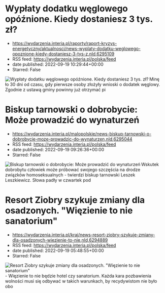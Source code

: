 # Wypłaty dodatku węglowego opóźnione. Kiedy dostaniesz 3 tys. zł?
 - https://wydarzenia.interia.pl/raporty/raport-kryzys-energetyczny/aktualnosci/news-wyplaty-dodatku-weglowego-opoznione-kiedy-dostaniesz-3-tys-z,nId,6295109
 - RSS feed: https://wydarzenia.interia.pl/polska/feed
 - date published: 2022-09-19 10:29:44+00:00
 - Starred: False

<p><a href="https://wydarzenia.interia.pl/raporty/raport-kryzys-energetyczny/aktualnosci/news-wyplaty-dodatku-weglowego-opoznione-kiedy-dostaniesz-3-tys-z,nId,6295109"><img align="left" alt="Wypłaty dodatku węglowego opóźnione. Kiedy dostaniesz 3 tys. zł?" src="https://i.iplsc.com/wyplaty-dodatku-weglowego-opoznione-kiedy-dostaniesz-3-tys-z/000G36RQ51SV1JMH-C321.jpg" /></a>Minęło 30 dni od czasu, gdy pierwsze osoby złożyły wnioski o dodatek węglowy. Zgodnie z ustawą gminy powinny już otrzymać pi

# Biskup tarnowski o dobrobycie: Może prowadzić do wynaturzeń
 - https://wydarzenia.interia.pl/malopolskie/news-biskup-tarnowski-o-dobrobycie-moze-prowadzic-do-wynaturzen,nId,6295044
 - RSS feed: https://wydarzenia.interia.pl/polska/feed
 - date published: 2022-09-19 09:26:36+00:00
 - Starred: False

<p><a href="https://wydarzenia.interia.pl/malopolskie/news-biskup-tarnowski-o-dobrobycie-moze-prowadzic-do-wynaturzen,nId,6295044"><img align="left" alt="Biskup tarnowski o dobrobycie: Może prowadzić do wynaturzeń" src="https://i.iplsc.com/biskup-tarnowski-o-dobrobycie-moze-prowadzic-do-wynaturzen/000G36AD9R36MNE0-C321.jpg" /></a>Wskutek dobrobytu człowiek może próbować swojego szczęścia na drodze związków homoseksualnych - twierdzi biskup tarnowski Leszek Leszkiewicz. Słowa padły w czwartek pod

# Resort Ziobry szykuje zmiany dla osadzonych. "Więzienie to nie sanatorium"
 - https://wydarzenia.interia.pl/kraj/news-resort-ziobry-szykuje-zmiany-dla-osadzonych-wiezienie-to-nie,nId,6294889
 - RSS feed: https://wydarzenia.interia.pl/polska/feed
 - date published: 2022-09-19 05:48:55+00:00
 - Starred: False

<p><a href="https://wydarzenia.interia.pl/kraj/news-resort-ziobry-szykuje-zmiany-dla-osadzonych-wiezienie-to-nie,nId,6294889"><img align="left" alt="Resort Ziobry szykuje zmiany dla osadzonych. &quot;Więzienie to nie sanatorium&quot; " src="https://i.iplsc.com/resort-ziobry-szykuje-zmiany-dla-osadzonych-wiezienie-to-nie/000G34FYWL79PSUV-C321.jpg" /></a>- Więzienie to nie będzie hotel czy sanatorium. Każda kara pozbawienia wolności musi się odbywać w takich warunkach, by recydywistom nie było obo
